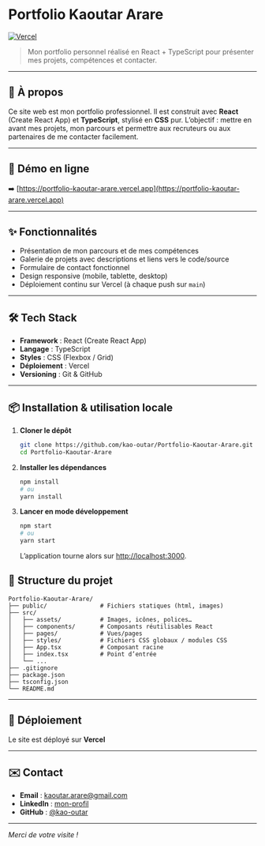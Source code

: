 # Portfolio Kaoutar Arare

[![Vercel](https://img.shields.io/badge/deploy-vercel-000000?logo=vercel)](https://vercel.com/)

> Mon portfolio personnel réalisé en React + TypeScript pour présenter mes projets, compétences et contacter.

---

## 📖 À propos

Ce site web est mon portfolio professionnel. Il est construit avec **React** (Create React App) et **TypeScript**, stylisé en **CSS** pur.
L’objectif : mettre en avant mes projets, mon parcours et permettre aux recruteurs ou aux partenaires de me contacter facilement.

---

## 🚀 Démo en ligne

➡️ [https://portfolio-kaoutar-arare.vercel.app](https://portfolio-kaoutar-arare.vercel.app)

---

## ✨ Fonctionnalités

* Présentation de mon parcours et de mes compétences
* Galerie de projets avec descriptions et liens vers le code/source
* Formulaire de contact fonctionnel
* Design responsive (mobile, tablette, desktop)
* Déploiement continu sur Vercel (à chaque push sur `main`)

---

## 🛠️ Tech Stack

* **Framework** : React (Create React App)
* **Langage** : TypeScript
* **Styles** : CSS (Flexbox / Grid)
* **Déploiement** : Vercel
* **Versioning** : Git & GitHub

---

## 📦 Installation & utilisation locale

1. **Cloner le dépôt**

   ```bash
   git clone https://github.com/kao-outar/Portfolio-Kaoutar-Arare.git
   cd Portfolio-Kaoutar-Arare
   ```

2. **Installer les dépendances**

   ```bash
   npm install
   # ou
   yarn install
   ```

3. **Lancer en mode développement**

   ```bash
   npm start
   # ou
   yarn start
   ```

   L’application tourne alors sur [http://localhost:3000](http://localhost:3000).


## 📂 Structure du projet

```
Portfolio-Kaoutar-Arare/
├── public/               # Fichiers statiques (html, images)
├── src/
│   ├── assets/           # Images, icônes, polices…
│   ├── components/       # Composants réutilisables React
│   ├── pages/            # Vues/pages
│   ├── styles/           # Fichiers CSS globaux / modules CSS
│   ├── App.tsx           # Composant racine
│   ├── index.tsx         # Point d’entrée
│   └── ...              
├── .gitignore
├── package.json
├── tsconfig.json
└── README.md
```
---

## 🔧 Déploiement

Le site est déployé sur **Vercel**

---

## ✉️ Contact

* **Email** : [kaoutar.arare@gmail.com](kaoutar.arare@gmail.com)
* **LinkedIn** : [mon-profil](https://www.linkedin.com/in/kaoutar-arare/)
* **GitHub** : [@kao-outar](https://github.com/kao-outar)

---

*Merci de votre visite !*
